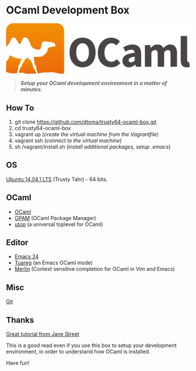 OCaml Development Box
=====================

[![ocaml](colour-logo.png)](http://ocaml.org)

> _**Setup your OCaml development environment in a matter of minutes.**_

How To
------

1. git clone https://github.com/dtoma/trusty64-ocaml-box.git
2. cd trusty64-ocaml-box
3. vagrant up (*create the virtual machine from the Vagrantfile*)
4. vagrant ssh (*connect to the virtual machine*)
5. sh /vagrant/install.sh (*install additional packages, setup .emacs*)

OS
--

[Ubuntu 14.04.1 LTS](http://releases.ubuntu.com/14.04/) (Trusty Tahr) - 64 bits.

OCaml
-----

* [OCaml](http://ocaml.org)
* [OPAM](http://opam.ocaml.org) (OCaml Package Manager)
* [utop](https://github.com/diml/utop) (a universal toplevel for OCaml)

Editor
------

* [Emacs 24](http://www.gnu.org/software/emacs/)
* [Tuareg](https://github.com/ocaml/tuareg) (an Emacs OCaml mode)
* [Merlin](https://github.com/the-lambda-church/merlin) (Context sensitive completion for OCaml in Vim and Emacs)

Misc
----

[Git](http://git-scm.com)

Thanks
------

[Great tutorial from Jane Street](https://github.com/realworldocaml/book/wiki/Installation-Instructions)

This is a good read even if you use this box to setup your development environment,
in order to understand how OCaml is installed.

Have fun!

